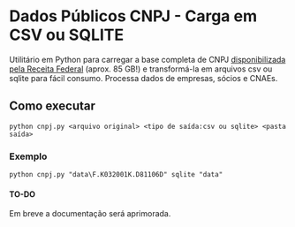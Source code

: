 # Dados Públicos CNPJ - Carga em CSV ou SQLITE
Utilitário em Python para carregar a base completa de CNPJ [disponibilizada pela Receita Federal](http://idg.receita.fazenda.gov.br/orientacao/tributaria/cadastros/cadastro-nacional-de-pessoas-juridicas-cnpj/dados-publicos-cnpj) (aprox. 85 GB!) e transformá-la em arquivos csv ou sqlite para fácil consumo. Processa dados de empresas, sócios e CNAEs.

## Como executar
`python cnpj.py <arquivo original> <tipo de saída:csv ou sqlite> <pasta saída>`

### Exemplo
`python cnpj.py "data\F.K032001K.D81106D" sqlite "data"`

#### TO-DO
Em breve a documentação será aprimorada.

